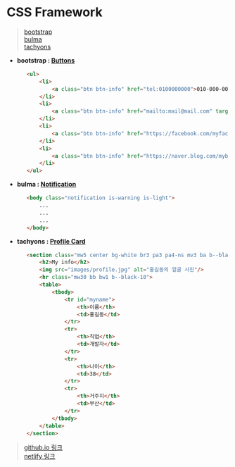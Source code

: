 # CSS Framework
>[bootstrap](https://www.w3schools.com/bootstrap/bootstrap_ref_all_classes.asp)   
>[bulma](https://bulma.io/)   
>[tachyons](http://tachyons.io/)

 * **bootstrap : [Buttons](https://www.w3schools.com/bootstrap/tryit.asp?filename=trybs_button_styles&stacked=h)**
     ```html
        <ul>
            <li>
                <a class="btn btn-info" href="tel:0100000000">010-000-0000</a>
            </li>
            <li>
                <a class="btn btn-info" href="mailto:mail@mail.com" target="_blank">mail@mail.com</a>
            </li>
            <li>
                <a class="btn btn-info" href="https://facebook.com/myfacebook" target="_blank">@myfacebook</a>
            </li>
            <li>
                <a class="btn btn-info" href="https://naver.blog.com/myblog" target="_blank">@myblog</a>
            </li>
        </ul>
    ```
 * **bulma : [Notification](https://bulma.io/documentation/elements/notification/)**
    ```html
       <body class="notification is-warning is-light">
           ...
           ...
           ...
       </body>
    ```
 
 * **tachyons : [Profile Card](http://tachyons.io/components/cards/profile-card/index.html)**
     ```html
        <section class="mw5 center bg-white br3 pa3 pa4-ns mv3 ba b--black-10" id="my_info">
            <h2>My info</h2>
            <img src="images/profile.jpg" alt="홍길동의 얼굴 사진"/>
            <hr class="mw30 bb bw1 b--black-10">
            <table>
                <tbody>
                    <tr id="myname">
                        <th>이름</th>
                        <td>홍길동</td>
                    </tr>
                    <tr>
                        <th>직업</th>
                        <td>개발자</td>
                    </tr>
                    <tr>
                        <th>나이</th>
                        <td>38</td>
                    </tr>
                    <tr>
                        <th>거주지</th>
                        <td>부산</td>
                    </tr>
                </tbody>
            </table>
        </section>
     ```

> [github.io 링크](https://seong2517.github.io/Game_Programming/)   
> [netlify 링크]()

